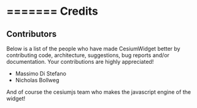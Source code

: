 =======
Credits
=======

Contributors
------------
Below is a list of the people who have made CesiumWidget better by contributing code, architecture, suggestions,
bug reports and/or documentation. Your contributions are highly appreciated!

- Massimo Di Stefano
- Nicholas Bollweg



And of course the cesiumjs team who makes the javascript engine of the widget!
